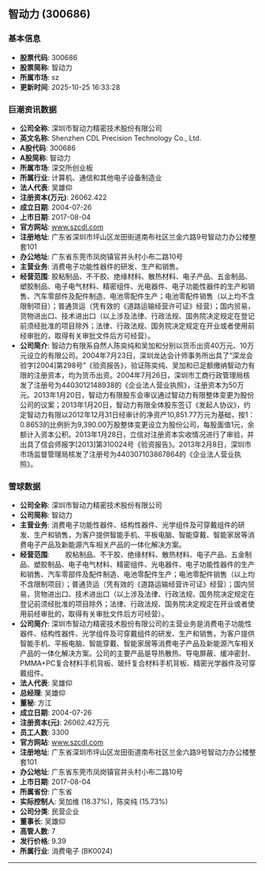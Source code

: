 ## 智动力 (300686)

### 基本信息

- **股票代码**: 300686
- **股票简称**: 智动力
- **所属市场**: sz
- **更新时间**: 2025-10-25 16:33:28

### 巨潮资讯数据

- **公司全称**: 深圳市智动力精密技术股份有限公司
- **英文名称**: Shenzhen CDL Precision Technology Co., Ltd.
- **A股代码**: 300686
- **A股简称**: 智动力
- **所属市场**: 深交所创业板
- **所属行业**: 计算机、通信和其他电子设备制造业
- **法人代表**: 吴雄仰
- **注册资本(万元)**: 26062.422
- **成立日期**: 2004-07-26
- **上市日期**: 2017-08-04
- **官方网站**: www.szcdl.com
- **注册地址**: 广东省深圳市坪山区龙田街道南布社区兰金六路9号智动力办公楼整套101
- **办公地址**: 广东省东莞市凤岗镇官井头村小布二路10号
- **主营业务**: 消费电子功能性器件的研发、生产和销售。
- **经营范围**: 胶粘制品、不干胶、绝缘材料、散热材料、电子产品、五金制品、塑胶制品、电子电气材料、精密组件、光电器件、电子功能性器件的生产和销售、汽车零部件及配件制造、电池零配件生产；电池零配件销售（以上均不含限制项目）；普通货运（凭有效的《道路运输经营许可证》经营）；国内贸易，货物进出口、技术进出口（以上涉及法律、行政法规、国务院决定规定在登记前须经批准的项目除外；法律、行政法规、国务院决定规定在开业或者使用前经审批的，取得有关审批文件后方可经营）。
- **公司简介**: 智动力有限系自然人陈奕纯和吴加和分别以货币出资40万元、10万元设立的有限公司。2004年7月23日，深圳龙达会计师事务所出具了“深龙会验字[2004]第298号”《验资报告》，验证陈奕纯、吴加和已足额缴纳智动力有限的注册资本，均为货币出资。2004年7月26日，深圳市工商行政管理局核发了注册号为4403012148938的《企业法人营业执照》，注册资本为50万元。2013年1月20日，智动力有限股东会审议通过智动力有限整体变更为股份公司的议案；2013年1月20日，智动力有限全体股东签订《发起人协议》，约定智动力有限以2012年12月31日经审计的净资产10,851.77万元为基础，按1：0.8653的比例折为9,390.00万股整体变更设立为股份公司，每股面值1元，余额计入资本公积。2013年1月28日，立信对注册资本实收情况进行了审验，并出具了信会师报字[2013]第310024号《验资报告》。2013年2月8日，深圳市市场监督管理局核发了注册号为440307103867864的《企业法人营业执照》。

### 雪球数据

- **公司全称**: 深圳市智动力精密技术股份有限公司
- **公司简称**: 智动力
- **主营业务**: 消费电子功能性器件、结构性器件、光学组件及可穿戴组件的研发、生产和销售，为客户提供智能手机、平板电脑、智能穿戴、智能家居等消费电子产品及新能源汽车相关产品的一体化解决方案。
- **经营范围**: 　　胶粘制品、不干胶、绝缘材料、散热材料、电子产品、五金制品、塑胶制品、电子电气材料、精密组件、光电器件、电子功能性器件的生产和销售、汽车零部件及配件制造、电池零配件生产；电池零配件销售（以上均不含限制项目）；普通货运（凭有效的《道路运输经营许可证》经营）；国内贸易，货物进出口、技术进出口（以上涉及法律、行政法规、国务院决定规定在登记前须经批准的项目除外；法律、行政法规、国务院决定规定在开业或者使用前经审批的，取得有关审批文件后方可经营）。
- **公司简介**: 深圳市智动力精密技术股份有限公司的主营业务是消费电子功能性器件、结构性器件、光学组件及可穿戴组件的研发、生产和销售，为客户提供智能手机、平板电脑、智能穿戴、智能家居等消费电子产品及新能源汽车相关产品的一体化解决方案。公司的主要产品是导热散热、导电屏蔽、缓冲密封、PMMA+PC复合材料手机背板、玻纤复合材料手机背板、精密光学器件及可穿戴组件。
- **法人代表**: 吴雄仰
- **总经理**: 吴雄仰
- **董秘**: 方江
- **成立日期**: 2004-07-26
- **注册资本(元)**: 26062.42万元
- **员工人数**: 3300
- **官方网站**: www.szcdl.com
- **注册地址**: 广东省深圳市坪山区龙田街道南布社区兰金六路9号智动力办公楼整套101
- **办公地址**: 广东省东莞市凤岗镇官井头村小布二路10号
- **上市日期**: 2017-08-04
- **所属省份**: 广东省
- **实际控制人**: 吴加维 (18.37%)，陈奕纯 (15.73%)
- **公司分类**: 民营企业
- **董事长**: 吴雄仰
- **高管人数**: 7
- **发行价格**: 9.39
- **所属行业**: 消费电子 (BK0024)

---